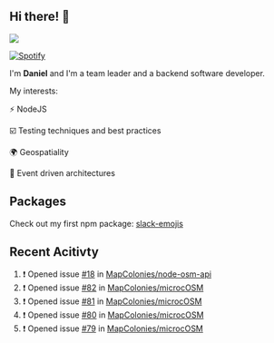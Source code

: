 ## Hi there! 👋

<p>
  <img src="https://github-readme-stats.vercel.app/api?username=syncush&theme=tokyonight">
</p>

[![Spotify](https://novatorem-rust.vercel.app/api/spotify)](https://open.spotify.com/user/syncush)

I'm **Daniel** and I'm a team leader and a backend software developer.

My interests:

⚡ NodeJS

☑️ Testing techniques and best practices

🌍 Geospatiality

🧠 Event driven architectures

## Packages
Check out my first npm package: [slack-emojis](https://www.npmjs.com/package/slack-emojis)

## Recent Acitivty
<!--START_SECTION:activity-->
1. ❗️ Opened issue [#18](https://github.com/MapColonies/node-osm-api/issues/18) in [MapColonies/node-osm-api](https://github.com/MapColonies/node-osm-api)
2. ❗️ Opened issue [#82](https://github.com/MapColonies/microcOSM/issues/82) in [MapColonies/microcOSM](https://github.com/MapColonies/microcOSM)
3. ❗️ Opened issue [#81](https://github.com/MapColonies/microcOSM/issues/81) in [MapColonies/microcOSM](https://github.com/MapColonies/microcOSM)
4. ❗️ Opened issue [#80](https://github.com/MapColonies/microcOSM/issues/80) in [MapColonies/microcOSM](https://github.com/MapColonies/microcOSM)
5. ❗️ Opened issue [#79](https://github.com/MapColonies/microcOSM/issues/79) in [MapColonies/microcOSM](https://github.com/MapColonies/microcOSM)
<!--END_SECTION:activity-->
